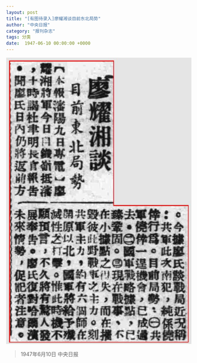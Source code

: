 ```yaml
---
layout: post
title: "[有图待录入]廖耀湘谈目前东北局势"
author: "中央日报"
category: "报刊杂志"
tags: 分类
date:  1947-06-10 00:00:00 +0000
---
```


![廖耀湘谈目前东北局势](../assets/images/newspapers/廖耀湘谈目前东北局势.png)




> 1947年6月10日 中央日报
